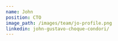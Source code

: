 ```yaml
---
name: John
position: CTO
image_path: /images/team/jo-profile.png
linkedin: john-gustavo-choque-condori/
---
```

